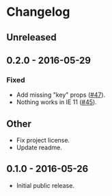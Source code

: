 # Changelog

## Unreleased

## 0.2.0 - 2016-05-29

### Fixed

* Add missing "key" props ([#47](https://github.com/narqo/react-islands/issues/47)).
* Nothing works in IE 11 ([#45](https://github.com/narqo/react-islands/issues/45)).

## Other

* Fix project license.
* Update readme.

## 0.1.0 - 2016-05-26

* Initial public release.
